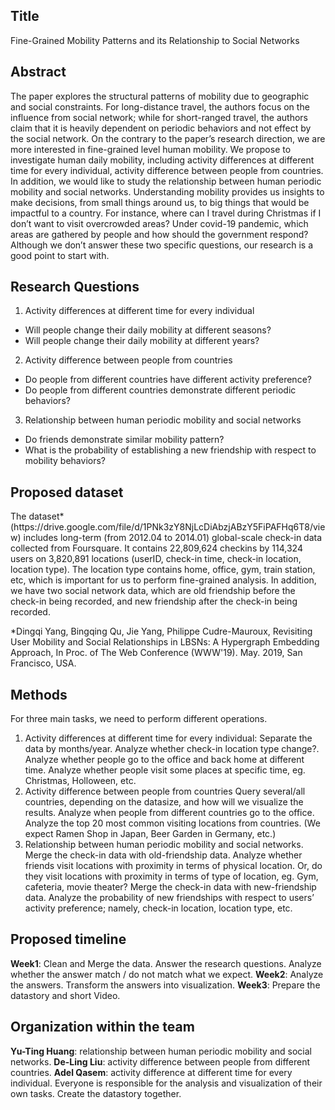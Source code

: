 <h2>Title</h2>
Fine-Grained Mobility Patterns and its Relationship to Social Networks

<h2>Abstract</h2>
The paper explores the structural patterns of mobility due to geographic and social constraints. For long-distance travel, the authors focus on the influence from social network; while for short-ranged travel, the authors claim that it is heavily dependent on periodic behaviors and not effect by the social network.
On the contrary to the paper’s research direction, we are more interested in fine-grained level human mobility. We propose to investigate human daily mobility, including activity differences at different time for every individual, activity difference between people from countries. In addition, we would like to study the relationship between human periodic mobility and social networks.
Understanding mobility provides us insights to make decisions, from small things around us, to big things that would be impactful to a country. For instance, where can I travel during Christmas if I don’t want to visit overcrowded areas? Under covid-19 pandemic, which areas are gathered by people and how should the government respond? Although we don’t answer these two specific questions, our research is a good point to start with.

<h2>Research Questions</h2>

1. Activity differences at different time for every individual
- Will people change their daily mobility at different seasons?
- Will people change their daily mobility at different years?
2. Activity difference between people from countries
- Do people from different countries have different activity preference? 
- Do people from different countries demonstrate different periodic behaviors?
3. Relationship between human periodic mobility and social networks
- Do friends demonstrate similar mobility pattern? 
- What is the probability of establishing a new friendship with respect to mobility behaviors?

<h2>Proposed dataset</h2>
The dataset* (https://drive.google.com/file/d/1PNk3zY8NjLcDiAbzjABzY5FiPAFHq6T8/view) includes long-term (from 2012.04 to 2014.01) global-scale check-in data collected from Foursquare. It contains 22,809,624 checkins by 114,324 users on 3,820,891 locations (userID, check-in time, check-in location, location type). The location type contains home, office, gym, train station, etc, which is important for us to perform fine-grained analysis.
In addition, we have two social network data, which are old friendship before the check-in being recorded, and new friendship after the check-in being recorded.


*Dingqi Yang, Bingqing Qu, Jie Yang, Philippe Cudre-Mauroux, Revisiting User Mobility and Social Relationships in LBSNs: A Hypergraph Embedding Approach, In Proc. of The Web  Conference (WWW'19). May. 2019, San Francisco, USA.

<h2>Methods</h2>
For three main tasks, we need to perform different operations.

1. Activity differences at different time for every individual: 
Separate the data by months/year. Analyze whether check-in location type change?. Analyze whether people go to the office and back home at different time. Analyze whether people visit some places at specific time, eg. Christmas, Holloween, etc.
2. Activity difference between people from countries
Query several/all countries, depending on the datasize, and how will we visualize the results. Analyze when people from different countries go to the office. Analyze the top 20 most common visiting locations from countries. (We expect Ramen Shop in Japan, Beer Garden in Germany, etc.)
3. Relationship between human periodic mobility and social networks.
Merge the check-in data with old-friendship data. Analyze whether friends visit locations with proximity in terms of physical location. Or, do they visit locations with proximity in terms of type of location, eg. Gym, cafeteria, movie theater? Merge the check-in data with new-friendship data. Analyze the probability of new friendships with respect to users’ activity preference; namely, check-in location, location type, etc.

<h2>Proposed timeline</h2>

**Week1**: Clean and Merge the data. Answer the research questions. Analyze whether the answer match / do not match what we expect.
**Week2**: Analyze the answers. Transform the answers into visualization. 
**Week3**: Prepare the datastory and short Video.

<h2>Organization within the team</h2>

**Yu-Ting Huang**: relationship between human periodic mobility and social networks.
**De-Ling Liu**: activity difference between people from different countries.
**Adel Qasem**: activity difference at different time for every individual.
Everyone is responsible for the analysis and visualization of their own tasks. Create the datastory together.
